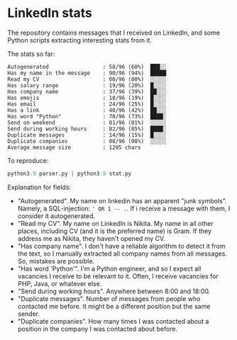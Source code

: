 # LinkedIn stats

The repository contains messages that I received on LinkedIn, and some Python scripts extracting interesting stats from it.

The stats so far:

```raw
Autogenerated                 : 58/96 (60%)  ███░░
Has my name in the message    : 90/96 (94%)  █████
Read my CV                    : 00/96 (00%)  ░░░░░
Has salary range              : 19/96 (20%)  █░░░░
Has company name              : 37/96 (39%)  ██░░░
Has emojis                    : 18/96 (19%)  █░░░░
Has email                     : 24/96 (25%)  █░░░░
Has a link                    : 40/96 (42%)  ██░░░
Has word "Python"             : 70/96 (73%)  ████░
Send on weekend               : 01/96 (01%)  ░░░░░
Send during working hours     : 82/96 (85%)  ████░
Duplicate messages            : 14/96 (15%)  █░░░░
Duplicate companies           : 08/96 (08%)  ░░░░░
Average message size          : 1205 chars
```

To reproduce:

```python
python3.9 parser.py | python3.9 stat.py
```

Explanation for fields:

+ "Autogenerated". My name on linkedin has an apparent "junk symbols". Namely, a SQL-injection: `' OR 1 -- .`. If i receive a message with them, I consider it autogenerated.
+ "Read my CV". My name on LinkedIn is Nikita. My name in all other places, including CV (and it is the preferred name) is Gram. If they address me as Nikita, they haven't opened my CV.
+ "Has company name". I don't have a reliable algorithm to detect it from the text, so I manually extracted all company names from all messages. So, mistakes are possible.
+ "Has word 'Python'". I'm a Python engineer, and so I expect all vacancies I receive to be relevant to it. Often, I receive vacancies for PHP, Java, or whatever else.
+ "Send during working hours". Anywhere between 8:00 and 18:00.
+ "Duplicate messages". Number of messages from people who contacted me before. It might be a different position but the same sender.
+ "Duplicate companies". How many times I was contacted about a position in the company I was contacted about before.
